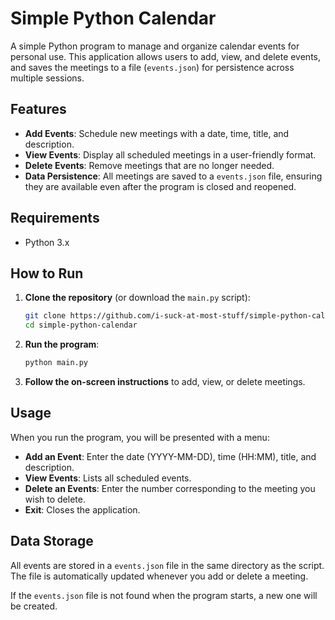 # Simple Python Calendar

A simple Python program to manage and organize calendar events for personal use. This application allows users to add, view, and delete events, and saves the meetings to a file (`events.json`) for persistence across multiple sessions.

## Features

- **Add Events**: Schedule new meetings with a date, time, title, and description.
- **View Events**: Display all scheduled meetings in a user-friendly format.
- **Delete Events**: Remove meetings that are no longer needed.
- **Data Persistence**: All meetings are saved to a `events.json` file, ensuring they are available even after the program is closed and reopened.

## Requirements

- Python 3.x

## How to Run

1. **Clone the repository** (or download the `main.py` script):

    ```bash
    git clone https://github.com/i-suck-at-most-stuff/simple-python-calendar.git
    cd simple-python-calendar
    ```

2. **Run the program**:

    ```bash
    python main.py
    ```

3. **Follow the on-screen instructions** to add, view, or delete meetings.

## Usage

When you run the program, you will be presented with a menu:


- **Add an Event**: Enter the date (YYYY-MM-DD), time (HH:MM), title, and description.
- **View Events**: Lists all scheduled events.
- **Delete an Events**: Enter the number corresponding to the meeting you wish to delete.
- **Exit**: Closes the application.

## Data Storage

All events are stored in a `events.json` file in the same directory as the script. The file is automatically updated whenever you add or delete a meeting.

If the `events.json` file is not found when the program starts, a new one will be created.
